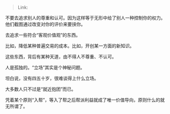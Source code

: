 > Link: 

不要去追求别人的尊重和认可。因为这样等于无形中给了别人一种控制你的权力。他们截图通过改变对你的评价来要挟你。  
  
去追求一些符合“客观价值观”的东西。  
  
比如，降低某种普遍交易的成本。比如，开创某一方面的新知识。  
  
这些东西，背后有某种天道，由不得人不尊重、不认可。  
  
人是孤独的。“立场”其实是个神秘问题。  
  
坦白说，没有四五十岁，很难谈得上什么立场。  
  
大多数人只不过是“就近抱团”而已。  
  
凭着某个原则“入帮”，等入了帮之后帮派利益就成了唯一价值导向，原则什么的就无所谓了。

  
